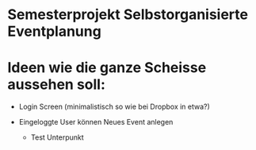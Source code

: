 

Semesterprojekt Selbstorganisierte Eventplanung
======

# Ideen wie die ganze Scheisse aussehen soll:

- Login Screen (minimalistisch so wie bei Dropbox in etwa?)

- Eingeloggte User können Neues Event anlegen

    - Test Unterpunkt
